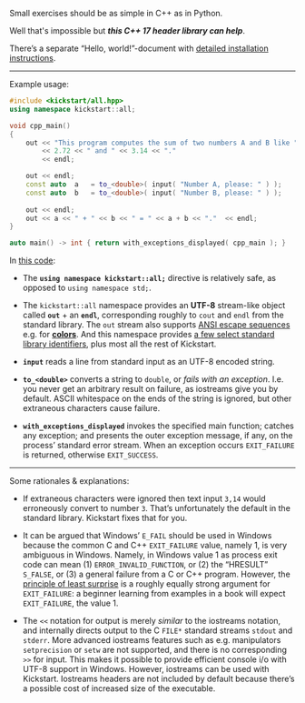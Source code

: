 Small exercises should be as simple in C++ as in Python.

Well that's impossible but ***this C++ 17 header library can help***.

There’s a separate “Hello, world!”-document with [detailed installation instructions](source/examples/hello-world.md).

---

Example usage:

~~~cpp
#include <kickstart/all.hpp>
using namespace kickstart::all;

void cpp_main()
{
    out << "This program computes the sum of two numbers A and B like "
        << 2.72 << " and " << 3.14 << "."
        << endl;

    out << endl;
    const auto  a   = to_<double>( input( "Number A, please: " ) );
    const auto  b   = to_<double>( input( "Number B, please: " ) );
    
    out << endl;
    out << a << " + " << b << " = " << a + b << "."  << endl;
}

auto main() -> int { return with_exceptions_displayed( cpp_main ); }
~~~

In [this code](source/examples/numeric-io/input/sum-of-two-numbers.3-with-exception-handler.cpp):

* The **`using namespace kickstart::all;`** directive is relatively safe, as opposed to `using namespace std;`.

* The `kickstart::all` namespace provides an **UTF-8** stream-like object called **`out`** + an **`endl`**, corresponding roughly to `cout` and `endl` from the standard library. The `out` stream also supports [ANSI escape sequences](source/examples/console/colored-text.cpp#L9-L13) e.g. for [**colors**](source/library/console/ansi_escape_seq.hpp#L102-L149). And this namespace provides [a few select standard library identifiers](source/library/core/language/stdlib-includes/basics.hpp#L42-L61), plus most all the rest of Kickstart.

* **`input`** reads a line from standard input as an UTF-8 encoded string.

* **`to_<double>`** converts a string to `double`, or *fails with an exception*. I.e. you never get an arbitrary result on failure, as iostreams give you by default. ASCII whitespace on the ends of the string is ignored, but other extraneous characters cause failure.

* **`with_exceptions_displayed`** invokes the specified main function; catches any exception; and presents the outer exception message, if any, on the process’ standard error stream.  When an exception occurs `EXIT_FAILURE` is returned, otherwise `EXIT_SUCCESS`.

---

Some rationales & explanations:

* If extraneous characters were ignored then text input `3,14` would erroneously convert to number `3`. That’s unfortunately the default in the standard library. Kickstart fixes that for you.

* It can be argued that Windows’ `E_FAIL` should be used in Windows because the common C and C++ `EXIT_FAILURE` value, namely 1, is very ambiguous in Windows. Namely, in Windows value 1 as process exit code can mean (1) `ERROR_INVALID_FUNCTION`, or (2) the “HRESULT” `S_FALSE`, or (3) a general failure from a C or C++ program. However, the [principle of least surprise](https://en.wikipedia.org/wiki/Principle_of_least_astonishment) is a roughly equally strong argument for `EXIT_FAILURE`: a beginner learning from examples in a book will expect `EXIT_FAILURE`, the value 1.

* The `<<` notation for output is merely *similar* to the iostreams notation, and internally directs output to the C `FILE*` standard streams `stdout` and `stderr`. More advanced iostreams features such as e.g. manipulators `setprecision` or `setw` are not supported, and there is no corresponding `>>` for input. This makes it possible to provide efficient console i/o with UTF-8 support in Windows. However, iostreams can be used with Kickstart. Iostreams headers are not included by default because there’s a possible cost of increased size of the executable.
